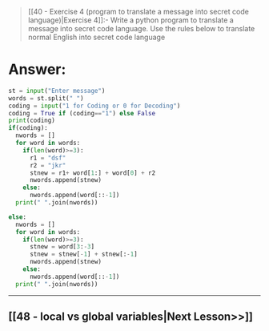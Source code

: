 > [[40 - Exercise 4 (program to translate a message into secret code language)|Exercise 4]]:-
> Write a python program to translate a message into secret code language. Use the rules below to translate normal English into secret code language

# Answer:

```python
st = input("Enter message")
words = st.split(" ")
coding = input("1 for Coding or 0 for Decoding")
coding = True if (coding=="1") else False
print(coding)
if(coding):
  nwords = []
  for word in words:
    if(len(word)>=3):
      r1 = "dsf"
      r2 = "jkr"
      stnew = r1+ word[1:] + word[0] + r2
      nwords.append(stnew)
    else:
      nwords.append(word[::-1])
  print(" ".join(nwords))

else:
  nwords = []
  for word in words:
    if(len(word)>=3): 
      stnew = word[3:-3]
      stnew = stnew[-1] + stnew[:-1]
      nwords.append(stnew)
    else:
      nwords.append(word[::-1])
  print(" ".join(nwords))
```

---

## [[48 - local vs global variables|Next Lesson>>]]
